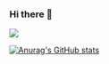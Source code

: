 ### Hi there 👋

<img src="https://media0.giphy.com/media/42YlR8u9gV5Cw/giphy.gif?cid=ecf05e477e58cece87e7d2d737e8d17a0fd64e5929895f3f&rid=giphy.gif&ct=g" />

[![Anurag's GitHub stats](https://github-readme-stats.vercel.app/api?username=juandrojasr)](https://github.com/anuraghazra/github-readme-stats)


<!--
**juandrojasr/juandrojasr** is a ✨ _special_ ✨ repository because its `README.md` (this file) appears on your GitHub profile.

Here are some ideas to get you started:

- 🔭 I’m currently working on ...
- 🌱 I’m currently learning ...
- 👯 I’m looking to collaborate on ...
- 🤔 I’m looking for help with ...
- 💬 Ask me about ...
- 📫 How to reach me: ...
- 😄 Pronouns: ...
- ⚡ Fun fact: ...
-->
